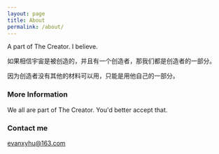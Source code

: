 ```yaml
---
layout: page
title: About
permalink: /about/
---
```


A part of The Creator. I believe. 


如果相信宇宙是被创造的，并且有一个创造者，那我们都是创造者的一部分。

因为创造者没有其他的材料可以用，只能是用他自己的一部分。



### More Information

We all are part of The Creator. You'd better accept that. 

### Contact me

[evanxyhu@163.com](mailto:evanxyhu@163.com)
